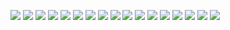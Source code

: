 
![](screenshots/1.png)
![](screenshots/2.png) ![](screenshots/3.png) ![](screenshots/4.png)
![](screenshots/5.png)
![](screenshots/6.png)
![](screenshots/7.png) ![](screenshots/8.png) ![](screenshots/9.png) ![](screenshots/10.png)
![](screenshots/11.png)
![](screenshots/12.png)
![](screenshots/13.png)
![](screenshots/14.png) ![](screenshots/15.png) ![](screenshots/16.png)
![](screenshots/17.png)
